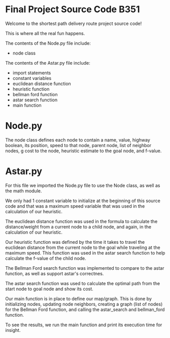 # Final Project Source Code B351

Welcome to the shortest path delivery route project source code!

This is where all the real fun happens.

The contents of the Node.py file include:
- node class

The contents of the Astar.py file include:
- import statements
- constant variables
- euclidean distance function
- heuristic function
- bellman ford function
- astar search function
- main function

# Node.py
The node class defines each node to contain a name, value, highway boolean, its position,
speed to that node, parent node, list of neighbor nodes, g cost to the node, heuristic estimate
to the goal node, and f-value.

# Astar.py
For this file we imported the Node.py file to use the Node class, as well as the math module.

We only had 1 constant variable to initialize at the beginning of this source code and that
was a maximum speed variable that was used in the calculation of our heuristic.

The euclidean distance function was used in the formula to calculate the distance/weight from
a current node to a child node, and again, in the calculation of our heuristic.

Our heuristic function was defined by the time it takes to travel the euclidean distance from
the current node to the goal while traveling at the maximum speed. This function was used in the 
astar search function to help calculate the f-value of the child node.

The Bellman Ford search function was implemented to compare to the astar function, as well as support astar's correctnes.

The astar search function was used to calculate the optimal path from the start node to goal node and show its cost.

Our main function is in place to define our map/graph. This is done by initializing nodes, updating node neighbors,
creating a graph (list of nodes) for the Bellman Ford function, and calling the astar_search and bellman_ford function.

To see the results, we run the main function and print its execution time for insight.
